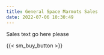```yaml
---
title: General Space Marmots Sales
date: 2022-07-06 10:30:49
---
```


Sales text go here please




{{< sm_buy_button >}}